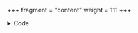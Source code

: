 +++
fragment = "content"
weight = 111
+++

<details><summary>Code</summary>
```+++
fragment = "stripe"
weight = 110
background = "secondary"

title = "Payment Fragment"
subtitle = "Doesn't work in demo"

post_url = "https://us-central1-syna-222118.cloudfunctions.net/function-1/charge"
stripe_token = "pk_test_36PckiAlsGm9KmHj9b034GAW"

product = "Example Product"
price = "2000"
currency = "usd"
price_text = "20.00$"

[email]
  label = "Your email address"
+++

You can pay for the product by filling this form (provided by Stripe).
```
</details>
